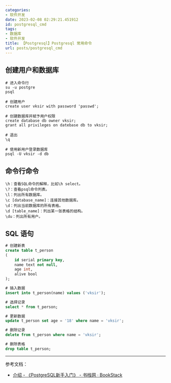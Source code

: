 ```yaml
---
categories:
- 软件开发
date: 2023-02-08 02:29:21.451912
id: postgresql_cmd
tags:
- 数据库
- 软件开发
title: 【Postgresql】Postgresql 常用命令
url: posts/postgresql_cmd
---
```


## 创建用户和数据库

```shell
# 进入命令行
su -u postgre
psql

# 创建用户
create user vksir with password 'passwd';

# 创建数据库并赋予用户权限
create database db owner vksir;
grant all privileges on datebase db to vksir;

# 退出
\q

# 使用新用户登录数据库
psql -U vksir -d db
```

<!-- more -->

## 命令行命令

```shell
\h：查看SQL命令的解释，比如\h select。
\?：查看psql命令列表。
\l：列出所有数据库。
\c [database_name]：连接其他数据库。
\d：列出当前数据库的所有表格。
\d [table_name]：列出某一张表格的结构。
\du：列出所有用户。
```

## SQL 语句

```sql
# 创建新表
create table t_person
(
    id serial primary key,
    name text not null,
    age int,
    alive bool
);

# 插入数据
insert into t_person(name) values ('vksir');

# 选择记录
select * from t_person;

# 更新数据
update t_person set age = '18' where name = 'vksir';

# 删除记录
delete from t_person where name = 'vksir';

# 删除表格
drop table t_person;
```

---

参考文档：

- [介绍 - 《PostgreSQL新手入门》 - 书栈网 · BookStack](https://www.bookstack.cn/read/getting_started_with_postgresql/pgsql.md)

